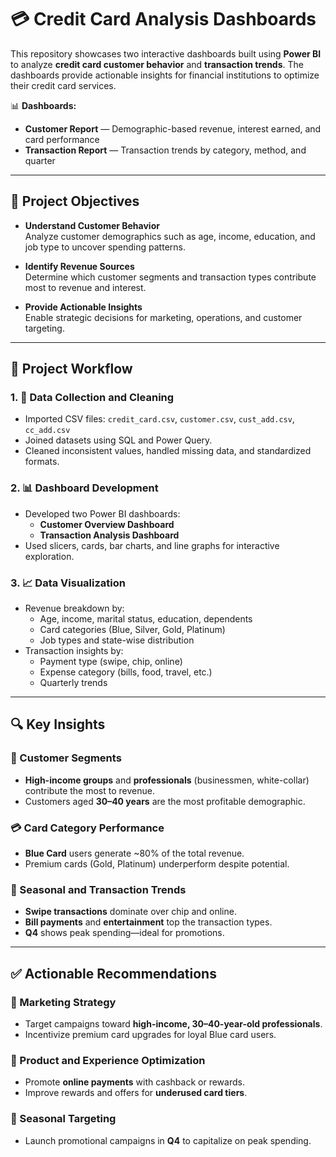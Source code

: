# 💳 Credit Card Analysis Dashboards

This repository showcases two interactive dashboards built using **Power BI** to analyze **credit card customer behavior** and **transaction trends**. The dashboards provide actionable insights for financial institutions to optimize their credit card services.

📊 **Dashboards:**  
- **Customer Report** — Demographic-based revenue, interest earned, and card performance  
- **Transaction Report** — Transaction trends by category, method, and quarter  

---

## 🎯 Project Objectives

- **Understand Customer Behavior**  
  Analyze customer demographics such as age, income, education, and job type to uncover spending patterns.

- **Identify Revenue Sources**  
  Determine which customer segments and transaction types contribute most to revenue and interest.

- **Provide Actionable Insights**  
  Enable strategic decisions for marketing, operations, and customer targeting.

---

## 🔄 Project Workflow

### 1. 🧹 Data Collection and Cleaning

- Imported CSV files: `credit_card.csv`, `customer.csv`, `cust_add.csv`, `cc_add.csv`
- Joined datasets using SQL and Power Query.
- Cleaned inconsistent values, handled missing data, and standardized formats.

### 2. 📊 Dashboard Development

- Developed two Power BI dashboards:
  - **Customer Overview Dashboard**
  - **Transaction Analysis Dashboard**
- Used slicers, cards, bar charts, and line graphs for interactive exploration.

### 3. 📈 Data Visualization

- Revenue breakdown by:
  - Age, income, marital status, education, dependents
  - Card categories (Blue, Silver, Gold, Platinum)
  - Job types and state-wise distribution
- Transaction insights by:
  - Payment type (swipe, chip, online)
  - Expense category (bills, food, travel, etc.)
  - Quarterly trends

---

## 🔍 Key Insights

### 👥 Customer Segments
- **High-income groups** and **professionals** (businessmen, white-collar) contribute the most to revenue.
- Customers aged **30–40 years** are the most profitable demographic.

### 💳 Card Category Performance
- **Blue Card** users generate ~80% of the total revenue.
- Premium cards (Gold, Platinum) underperform despite potential.

### 📅 Seasonal and Transaction Trends
- **Swipe transactions** dominate over chip and online.
- **Bill payments** and **entertainment** top the transaction types.
- **Q4** shows peak spending—ideal for promotions.

---

## ✅ Actionable Recommendations

### 🎯 Marketing Strategy
- Target campaigns toward **high-income, 30–40-year-old professionals**.
- Incentivize premium card upgrades for loyal Blue card users.

### 🏦 Product and Experience Optimization
- Promote **online payments** with cashback or rewards.
- Improve rewards and offers for **underused card tiers**.

### 📅 Seasonal Targeting
- Launch promotional campaigns in **Q4** to capitalize on peak spending.

